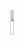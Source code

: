 
<p align="center" >
    <img width=10% src="https://i.kym-cdn.com/photos/images/original/001/952/714/efd.gif"/>
    
</p>


